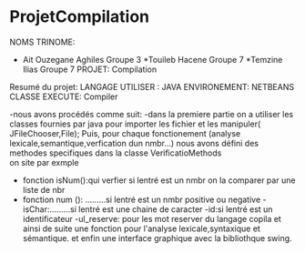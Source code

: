 # ProjetCompilation
 NOMS TRINOME:
* Ait Ouzegane Aghiles Groupe 3
*Touileb Hacene Groupe 7
*Temzine Ilias Groupe 7
 PROJET: Compilation

 Resumé du projet: 
 LANGAGE UTILISER : JAVA
 ENVIRONEMENT:  NETBEANS
CLASSE EXECUTE: Compiler

 -nous avons procédés comme suit:
 -dans la premiere partie on a utiliser les classes fournies par java pour importer les fichier et les manipuler( JFileChooser,File);
Puis, pour chaque fonctionement (analyse lexicale,semantique,verfication dun nmbr...) nous avons défini des methodes specifiques dans la classe VerificatioMethods  
on site par exmple
- fonction isNum():qui verfier si lentré est un nmbr on la comparer par une liste de nbr
-   fonction num (): .........si lentré est un nmbr positive ou negative
-isChar:.........si lentré est une chaine de caracter
-id:si lentré est un identificateur
-ul_reserve: pour les mot reserver du langage copila
et ainsi de suite une fonction pour l'analyse lexicale,syntaxique et sémantique.
et enfin une interface graphique avec la bibliothque swing.
